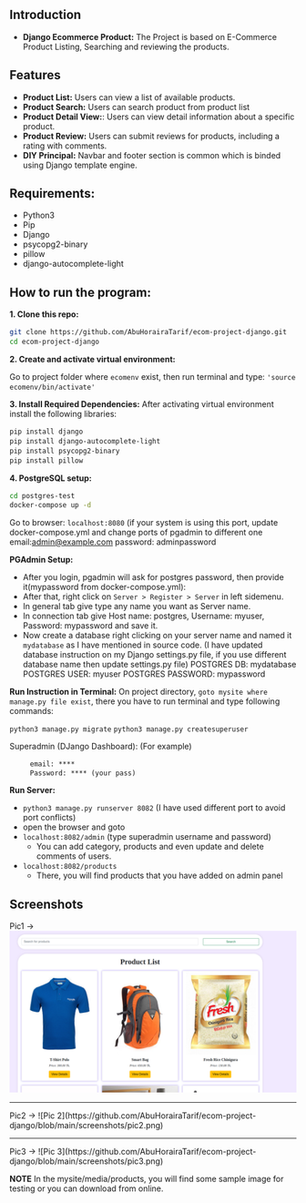 ## Introduction

- **Django Ecommerce Product:** The Project is based on E-Commerce Product Listing, Searching and reviewing the products.  

## Features

- **Product List:** Users can view a list of available products.
- **Product Search:** Users can search product from product list
- **Product Detail View:**: Users can view detail information about a specific product.
- **Product Review:** Users can submit reviews for products, including a rating with comments.
- **DIY Principal:** Navbar and footer section is common which is binded using Django template engine.


## Requirements:
- Python3 
- Pip 
- Django
- psycopg2-binary
- pillow
- django-autocomplete-light

## How to run the program:

**1. Clone this repo:** 

```bash
git clone https://github.com/AbuHorairaTarif/ecom-project-django.git
cd ecom-project-django
```

**2. Create and activate virtual environment:**

Go to project folder where `ecomenv` exist, then run terminal and type: `'source ecomenv/bin/activate'`

**3. Install Required Dependencies:**
After activating virtual environment install the following libraries:
```bash
pip install django
pip install django-autocomplete-light
pip install psycopg2-binary
pip install pillow
```

**4. PostgreSQL setup:**
```bash
cd postgres-test
docker-compose up -d
```

Go to browser: `localhost:8080` (if your system is using this port, update docker-compose.yml and change ports of pgadmin to different one
               email:admin@example.com
               password: adminpassword
               
**PGAdmin Setup:**               
- After you login, pgadmin will ask for postgres password, then provide it(mypassword from docker-compose.yml):
- After that, right click on `Server > Register > Server` in left sidemenu. 
- In general tab give type any name you want as Server name. 
- In connection tab give Host name: postgres, Username: myuser, Password: mypassword and save it.
- Now create a database right clicking on your server name and named it `mydatabase` as I have mentioned in source code.
               (I have updated database instruction on my Django settings.py file, if you use different database name then update settings.py file)
               POSTGRES DB: mydatabase
               POSTGRES USER: myuser
               POSTGRES PASSWORD: mypassword
	
**Run Instruction in Terminal:**
On project directory, `goto mysite where manage.py file exist`, there you have to run terminal and type following commands:

`python3 manage.py migrate`
`python3 manage.py createsuperuser`

Superadmin (DJango Dashboard): (For example)
```  Username: **** (your username)
     email: ****
     Password: **** (your pass)
```
**Run Server:**                
- `python3 manage.py runserver 8082` (I have used different port to avoid port conflicts)
- open the browser and goto
- `localhost:8082/admin` (type superadmin username and password)
    - You can add category, products and even update and delete comments of users.
- `localhost:8082/products`
    - There, you will find products that you have added on admin panel



## Screenshots

Pic1 ->
![Pic 1](https://github.com/AbuHorairaTarif/ecom-project-django/blob/main/screenshots/pic1.png)
<hr/>
Pic2 ->
![Pic 2](https://github.com/AbuHorairaTarif/ecom-project-django/blob/main/screenshots/pic2.png)
<hr/>
Pic3 ->
![Pic 3](https://github.com/AbuHorairaTarif/ecom-project-django/blob/main/screenshots/pic3.png)

**NOTE** 
In the mysite/media/products, you will find some sample image for testing or you can download from online.

